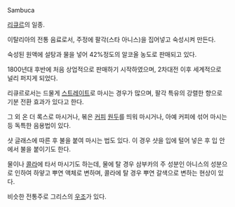 Sambuca  

[리큐르](%EB%A6%AC%ED%81%90%EB%A5%B4.md)의 일종.

이탈리아의 전통 음료로서, 주정에 팔각(스타 아니스)을 집어넣고 숙성시켜 만든다.  

숙성된 원액에 설탕과 물을 넣어 42%정도의 알코올 농도로 판매되고 있다.  

1800년대 후반에 처음 상업적으로 판매하기 시작하였으며, 2차대전 이후 세계적으로 널리 퍼지게 되었다.  

리큐르로서는 드물게 [스트레이트](%EC%8A%A4%ED%8A%B8%EB%A0%88%EC%9D%B4%ED%8A%B8.md)로 마시는
경우가 많으며, 팔각 특유의 강렬한 향으로 기분 전환 효과가 있다고 한다.

그 외 온 더 록스로 마시거나, 볶은 [커피](%EC%BB%A4%ED%94%BC.md)
[원두](%EC%9B%90%EB%91%90.md)를 띄워 마시거나, 아예 커피에 섞어 마시는 등 독특한 음용법이 있다.

샷 글래스에 따른 후 불을 붙여 마시는 법도 있다. 이 경우 샷을 입에 털어 넣은 후 입 안에서 불을 붙이기도 한다.  

물이나 [콜라](%EC%BD%9C%EB%9D%BC.md)에 타서 마시기도 하는데, 물에 탈 경우 삼부카의 주 성분인 아니스의 성분으로
인하여 하얗고 뿌연 액체로 변하며, 콜라에 탈 경우 뿌연 갈색으로 변하는 현상이 있다.

비슷한 전통주로 그리스의 [우조](%EC%9A%B0%EC%A1%B0.md)가 있다.

